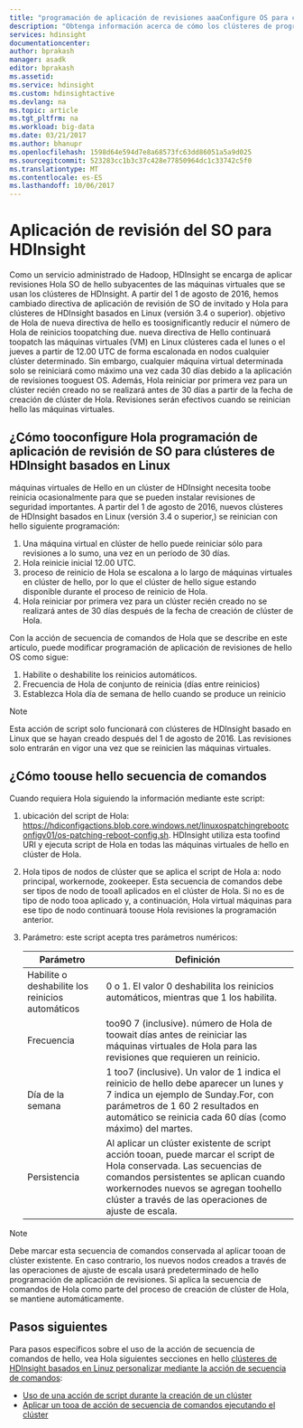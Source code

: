 ```yaml
---
title: "programación de aplicación de revisiones aaaConfigure OS para clústeres de HDInsight basados en Linux - Azure | Documentos de Microsoft"
description: "Obtenga información acerca de cómo los clústeres de programación de aplicación de revisiones tooconfigure OS para HDInsight basados en Linux."
services: hdinsight
documentationcenter: 
author: bprakash
manager: asadk
editor: bprakash
ms.assetid: 
ms.service: hdinsight
ms.custom: hdinsightactive
ms.devlang: na
ms.topic: article
ms.tgt_pltfrm: na
ms.workload: big-data
ms.date: 03/21/2017
ms.author: bhanupr
ms.openlocfilehash: 1598d64e594d7e8a68573fc63dd86051a5a9d025
ms.sourcegitcommit: 523283cc1b3c37c428e77850964dc1c33742c5f0
ms.translationtype: MT
ms.contentlocale: es-ES
ms.lasthandoff: 10/06/2017
---
```

# <a name="os-patching-for-hdinsight"></a>Aplicación de revisión del SO para HDInsight 
Como un servicio administrado de Hadoop, HDInsight se encarga de aplicar revisiones Hola SO de hello subyacentes de las máquinas virtuales que se usan los clústeres de HDInsight. A partir del 1 de agosto de 2016, hemos cambiado directiva de aplicación de revisión de SO de invitado y Hola para clústeres de HDInsight basados en Linux (versión 3.4 o superior). objetivo de Hola de nueva directiva de hello es toosignificantly reducir el número de Hola de reinicios toopatching due. nueva directiva de Hello continuará toopatch las máquinas virtuales (VM) en Linux clústeres cada el lunes o el jueves a partir de 12.00 UTC de forma escalonada en nodos cualquier clúster determinado. Sin embargo, cualquier máquina virtual determinada solo se reiniciará como máximo una vez cada 30 días debido a la aplicación de revisiones tooguest OS. Además, Hola reiniciar por primera vez para un clúster recién creado no se realizará antes de 30 días a partir de la fecha de creación de clúster de Hola. Revisiones serán efectivos cuando se reinician hello las máquinas virtuales.

## <a name="how-tooconfigure-hello-os-patching-schedule-for-linux-based-hdinsight-clusters"></a>¿Cómo tooconfigure Hola programación de aplicación de revisión de SO para clústeres de HDInsight basados en Linux
máquinas virtuales de Hello en un clúster de HDInsight necesita toobe reinicia ocasionalmente para que se pueden instalar revisiones de seguridad importantes. A partir del 1 de agosto de 2016, nuevos clústeres de HDInsight basados en Linux (versión 3.4 o superior,) se reinician con hello siguiente programación:

1. Una máquina virtual en clúster de hello puede reiniciar sólo para revisiones a lo sumo, una vez en un período de 30 días.
2. Hola reinicie inicial 12.00 UTC.
3. proceso de reinicio de Hola se escalona a lo largo de máquinas virtuales en clúster de hello, por lo que el clúster de hello sigue estando disponible durante el proceso de reinicio de Hola.
4. Hola reiniciar por primera vez para un clúster recién creado no se realizará antes de 30 días después de la fecha de creación de clúster de Hola.

Con la acción de secuencia de comandos de Hola que se describe en este artículo, puede modificar programación de aplicación de revisiones de hello OS como sigue:
1. Habilite o deshabilite los reinicios automáticos.
2. Frecuencia de Hola de conjunto de reinicia (días entre reinicios)
3. Establezca Hola día de semana de hello cuando se produce un reinicio

> [!NOTE]
> Esta acción de script solo funcionará con clústeres de HDInsight basado en Linux que se hayan creado después del 1 de agosto de 2016. Las revisiones solo entrarán en vigor una vez que se reinicien las máquinas virtuales. 
>

## <a name="how-toouse-hello-script"></a>¿Cómo toouse hello secuencia de comandos 

Cuando requiera Hola siguiendo la información mediante este script:
1. ubicación del script de Hola: https://hdiconfigactions.blob.core.windows.net/linuxospatchingrebootconfigv01/os-patching-reboot-config.sh.  HDInsight utiliza esta toofind URI y ejecuta script de Hola en todas las máquinas virtuales de hello en clúster de Hola.
  
2. Hola tipos de nodos de clúster que se aplica el script de Hola a: nodo principal, workernode, zookeeper. Esta secuencia de comandos debe ser tipos de nodo de tooall aplicados en el clúster de Hola. Si no es de tipo de nodo tooa aplicado y, a continuación, Hola virtual máquinas para ese tipo de nodo continuará toouse Hola revisiones la programación anterior.


3.  Parámetro: este script acepta tres parámetros numéricos:

    | Parámetro | Definición |
    | --- | --- |
    | Habilite o deshabilite los reinicios automáticos |0 o 1. El valor 0 deshabilita los reinicios automáticos, mientras que 1 los habilita. |
    | Frecuencia |too90 7 (inclusive). número de Hola de toowait días antes de reiniciar las máquinas virtuales de Hola para las revisiones que requieren un reinicio. |
    | Día de la semana |1 too7 (inclusive). Un valor de 1 indica el reinicio de hello debe aparecer un lunes y 7 indica un ejemplo de Sunday.For, con parámetros de 1 60 2 resultados en automático se reinicia cada 60 días (como máximo) del martes. |
    | Persistencia |Al aplicar un clúster existente de script acción tooan, puede marcar el script de Hola conservada. Las secuencias de comandos persistentes se aplican cuando workernodes nuevos se agregan toohello clúster a través de las operaciones de ajuste de escala. |

> [!NOTE]
> Debe marcar esta secuencia de comandos conservada al aplicar tooan de clúster existente. En caso contrario, los nuevos nodos creados a través de las operaciones de ajuste de escala usará predeterminado de hello programación de aplicación de revisiones.
Si aplica la secuencia de comandos de Hola como parte del proceso de creación de clúster de Hola, se mantiene automáticamente.
>

## <a name="next-steps"></a>Pasos siguientes

Para pasos específicos sobre el uso de la acción de secuencia de comandos de hello, vea Hola siguientes secciones en hello [clústeres de HDInsight basados en Linuz personalizar mediante la acción de secuencia de comandos](hdinsight-hadoop-customize-cluster-linux.md):

* [Uso de una acción de script durante la creación de un clúster](hdinsight-hadoop-customize-cluster-linux.md#use-a-script-action-during-cluster-creation)
* [Aplicar un tooa de acción de secuencia de comandos ejecutando el clúster](hdinsight-hadoop-customize-cluster-linux.md#apply-a-script-action-to-a-running-cluster)
